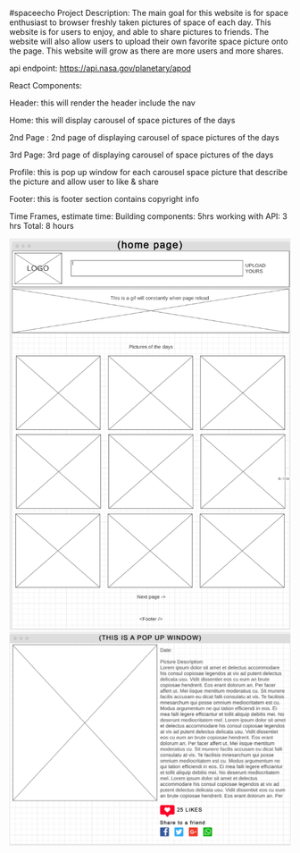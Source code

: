 #spaceecho
Project Description:
The main goal for this website is for space enthusiast to browser freshly taken pictures of space of each day.  This website is for users to enjoy, and able to share pictures to friends.  The website will also allow users to upload their own favorite space picture onto the page.  This website will grow as there are more users and more shares.   

api endpoint: https://api.nasa.gov/planetary/apod

React Components:

Header: this will render the header include the nav

Home: this will display carousel of space pictures of the days

2nd Page : 2nd page of displaying carousel of space pictures of the days

3rd Page: 3rd page of displaying carousel of space pictures of the days

Profile: this is pop up window for each carousel space picture that describe the picture and allow user to like & share

Footer: this is footer section contains copyright info

Time Frames, estimate time:
Building components: 5hrs
working with API: 3 hrs
Total: 8 hours

![](./project2-home.jpg)
![](./project2-popup.jpg)


